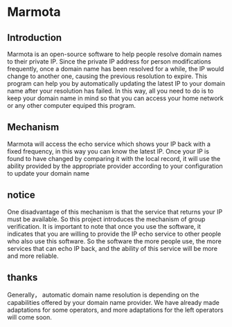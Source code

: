# Marmota

## Introduction
Marmota is an open-source software to help people resolve domain names to their private IP.
Since the private IP address for person modifications frequently, once a domain name has been resolved for a while, the IP would change to another one, causing the previous resolution to expire. This program can help you by automatically updating the latest IP to your domain name after your resolution has failed. In this way, all you need to do is to keep your domain name in mind so that you can  access your home network or any other computer equiped this program.

## Mechanism
Marmota will access the echo service which shows your IP back with a fixed frequency, in this way you can know the latest IP. Once your IP is found to have changed by comparing it with the local record, it will use the ability provided by the appropriate provider according to your configuration to update your domain name

## notice
One disadvantage of this mechanism is that the service that returns your IP must be available. So this project introduces the mechanism of group verification. It is important to note that once you use the software, it indicates that you are willing to provide the IP echo service to other people who also use this software. So the software the more people use, the more services that can echo IP back, and the ability of this service will be more and more reliable.

## thanks
Generally， automatic domain name resolution is depending on the capabilities offered by your domain name provider. We have already made adaptations for some operators, and more adaptations for the left operators will come soon.

